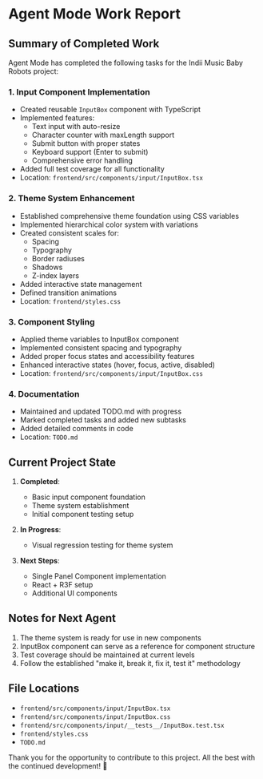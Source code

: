 # Agent Mode Work Report

## Summary of Completed Work
Agent Mode has completed the following tasks for the Indii Music Baby Robots project:

### 1. Input Component Implementation
- Created reusable `InputBox` component with TypeScript
- Implemented features:
  - Text input with auto-resize
  - Character counter with maxLength support
  - Submit button with proper states
  - Keyboard support (Enter to submit)
  - Comprehensive error handling
- Added full test coverage for all functionality
- Location: `frontend/src/components/input/InputBox.tsx`

### 2. Theme System Enhancement
- Established comprehensive theme foundation using CSS variables
- Implemented hierarchical color system with variations
- Created consistent scales for:
  - Spacing
  - Typography
  - Border radiuses
  - Shadows
  - Z-index layers
- Added interactive state management
- Defined transition animations
- Location: `frontend/styles.css`

### 3. Component Styling
- Applied theme variables to InputBox component
- Implemented consistent spacing and typography
- Added proper focus states and accessibility features
- Enhanced interactive states (hover, focus, active, disabled)
- Location: `frontend/src/components/input/InputBox.css`

### 4. Documentation
- Maintained and updated TODO.md with progress
- Marked completed tasks and added new subtasks
- Added detailed comments in code
- Location: `TODO.md`

## Current Project State
1. **Completed**:
   - Basic input component foundation
   - Theme system establishment
   - Initial component testing setup

2. **In Progress**:
   - Visual regression testing for theme system

3. **Next Steps**:
   - Single Panel Component implementation
   - React + R3F setup
   - Additional UI components

## Notes for Next Agent
1. The theme system is ready for use in new components
2. InputBox component can serve as a reference for component structure
3. Test coverage should be maintained at current levels
4. Follow the established "make it, break it, fix it, test it" methodology

## File Locations
- `frontend/src/components/input/InputBox.tsx`
- `frontend/src/components/input/InputBox.css`
- `frontend/src/components/input/__tests__/InputBox.test.tsx`
- `frontend/styles.css`
- `TODO.md`

Thank you for the opportunity to contribute to this project. All the best with the continued development! 🚀
